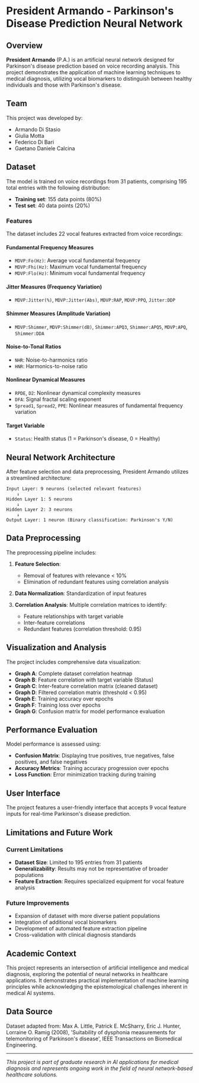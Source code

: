 # President Armando - Parkinson's Disease Prediction Neural Network

## Overview

**President Armando** (P.A.) is an artificial neural network designed for Parkinson's disease prediction based on voice recording analysis. This project demonstrates the application of machine learning techniques to medical diagnosis, utilizing vocal biomarkers to distinguish between healthy individuals and those with Parkinson's disease.

## Team

This project was developed by:
- Armando Di Stasio
- Giulia Motta  
- Federico Di Bari
- Gaetano Daniele Calcina

## Dataset

The model is trained on voice recordings from 31 patients, comprising 195 total entries with the following distribution:
- **Training set**: 155 data points (80%)
- **Test set**: 40 data points (20%)

### Features

The dataset includes 22 vocal features extracted from voice recordings:

#### Fundamental Frequency Measures
- `MDVP:Fo(Hz)`: Average vocal fundamental frequency
- `MDVP:Fhi(Hz)`: Maximum vocal fundamental frequency  
- `MDVP:Flo(Hz)`: Minimum vocal fundamental frequency

#### Jitter Measures (Frequency Variation)
- `MDVP:Jitter(%)`, `MDVP:Jitter(Abs)`, `MDVP:RAP`, `MDVP:PPQ`, `Jitter:DDP`

#### Shimmer Measures (Amplitude Variation)  
- `MDVP:Shimmer`, `MDVP:Shimmer(dB)`, `Shimmer:APQ3`, `Shimmer:APQ5`, `MDVP:APQ`, `Shimmer:DDA`

#### Noise-to-Tonal Ratios
- `NHR`: Noise-to-harmonics ratio
- `HNR`: Harmonics-to-noise ratio

#### Nonlinear Dynamical Measures
- `RPDE`, `D2`: Nonlinear dynamical complexity measures
- `DFA`: Signal fractal scaling exponent
- `Spread1`, `Spread2`, `PPE`: Nonlinear measures of fundamental frequency variation

#### Target Variable
- `Status`: Health status (1 = Parkinson's disease, 0 = Healthy)

## Neural Network Architecture

After feature selection and data preprocessing, President Armando utilizes a streamlined architecture:

```
Input Layer: 9 neurons (selected relevant features)
    ↓
Hidden Layer 1: 5 neurons  
    ↓
Hidden Layer 2: 3 neurons
    ↓
Output Layer: 1 neuron (Binary classification: Parkinson's Y/N)
```

## Data Preprocessing

The preprocessing pipeline includes:

1. **Feature Selection**: 
   - Removal of features with relevance < 10%
   - Elimination of redundant features using correlation analysis
   
2. **Data Normalization**: Standardization of input features

3. **Correlation Analysis**: Multiple correlation matrices to identify:
   - Feature relationships with target variable
   - Inter-feature correlations
   - Redundant features (correlation threshold: 0.95)

## Visualization and Analysis

The project includes comprehensive data visualization:

- **Graph A**: Complete dataset correlation heatmap
- **Graph B**: Feature correlation with target variable (Status)  
- **Graph C**: Inter-feature correlation matrix (cleaned dataset)
- **Graph D**: Filtered correlation matrix (threshold < 0.95)
- **Graph E**: Training accuracy over epochs
- **Graph F**: Training loss over epochs  
- **Graph G**: Confusion matrix for model performance evaluation

## Performance Evaluation

Model performance is assessed using:
- **Confusion Matrix**: Displaying true positives, true negatives, false positives, and false negatives
- **Accuracy Metrics**: Training accuracy progression over epochs
- **Loss Function**: Error minimization tracking during training

## User Interface

The project features a user-friendly interface that accepts 9 vocal feature inputs for real-time Parkinson's disease prediction.

## Limitations and Future Work

### Current Limitations
- **Dataset Size**: Limited to 195 entries from 31 patients
- **Generalizability**: Results may not be representative of broader populations
- **Feature Extraction**: Requires specialized equipment for vocal feature analysis

### Future Improvements
- Expansion of dataset with more diverse patient populations
- Integration of additional vocal biomarkers
- Development of automated feature extraction pipeline
- Cross-validation with clinical diagnosis standards

## Academic Context

This project represents an intersection of artificial intelligence and medical diagnosis, exploring the potential of neural networks in healthcare applications. It demonstrates practical implementation of machine learning principles while acknowledging the epistemological challenges inherent in medical AI systems.

## Data Source

Dataset adapted from:
Max A. Little, Patrick E. McSharry, Eric J. Hunter, Lorraine O. Ramig (2008), 'Suitability of dysphonia measurements for telemonitoring of Parkinson's disease', IEEE Transactions on Biomedical Engineering.

---

*This project is part of graduate research in AI applications for medical diagnosis and represents ongoing work in the field of neural network-based healthcare solutions.*
